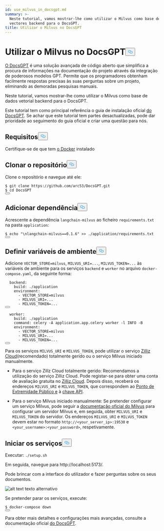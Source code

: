 ```yaml
---
id: use_milvus_in_docsgpt.md
summary: >-
  Neste tutorial, vamos mostrar-lhe como utilizar o Milvus como base de dados de
  vectores backend para o DocsGPT.
title: Utilizar o Milvus no DocsGPT
---
```

<h1 id="Use-Milvus-in-DocsGPT" class="common-anchor-header">Utilizar o Milvus no DocsGPT<button data-href="#Use-Milvus-in-DocsGPT" class="anchor-icon" translate="no">
      <svg translate="no"
        aria-hidden="true"
        focusable="false"
        height="20"
        version="1.1"
        viewBox="0 0 16 16"
        width="16"
      >
        <path
          fill="#0092E4"
          fill-rule="evenodd"
          d="M4 9h1v1H4c-1.5 0-3-1.69-3-3.5S2.55 3 4 3h4c1.45 0 3 1.69 3 3.5 0 1.41-.91 2.72-2 3.25V8.59c.58-.45 1-1.27 1-2.09C10 5.22 8.98 4 8 4H4c-.98 0-2 1.22-2 2.5S3 9 4 9zm9-3h-1v1h1c1 0 2 1.22 2 2.5S13.98 12 13 12H9c-.98 0-2-1.22-2-2.5 0-.83.42-1.64 1-2.09V6.25c-1.09.53-2 1.84-2 3.25C6 11.31 7.55 13 9 13h4c1.45 0 3-1.69 3-3.5S14.5 6 13 6z"
        ></path>
      </svg>
    </button></h1><p><a href="https://github.com/arc53/DocsGPT">O DocsGPT</a> é uma solução avançada de código aberto que simplifica a procura de informações na documentação do projeto através da integração de poderosos modelos GPT. Permite que os programadores obtenham facilmente respostas precisas às suas perguntas sobre um projeto, eliminando as demoradas pesquisas manuais.</p>
<p>Neste tutorial, vamos mostrar-lhe como utilizar o Milvus como base de dados vetorial backend para o DocsGPT.</p>
<div class="alert note">
<p>Este tutorial tem como principal referência o guia de instalação oficial <a href="https://github.com/arc53/DocsGPT?tab=readme-ov-file#quickstart">do DocsGPT</a>. Se achar que este tutorial tem partes desactualizadas, pode dar prioridade ao seguimento do guia oficial e criar uma questão para nós.</p>
</div>
<h2 id="Requirements" class="common-anchor-header">Requisitos<button data-href="#Requirements" class="anchor-icon" translate="no">
      <svg translate="no"
        aria-hidden="true"
        focusable="false"
        height="20"
        version="1.1"
        viewBox="0 0 16 16"
        width="16"
      >
        <path
          fill="#0092E4"
          fill-rule="evenodd"
          d="M4 9h1v1H4c-1.5 0-3-1.69-3-3.5S2.55 3 4 3h4c1.45 0 3 1.69 3 3.5 0 1.41-.91 2.72-2 3.25V8.59c.58-.45 1-1.27 1-2.09C10 5.22 8.98 4 8 4H4c-.98 0-2 1.22-2 2.5S3 9 4 9zm9-3h-1v1h1c1 0 2 1.22 2 2.5S13.98 12 13 12H9c-.98 0-2-1.22-2-2.5 0-.83.42-1.64 1-2.09V6.25c-1.09.53-2 1.84-2 3.25C6 11.31 7.55 13 9 13h4c1.45 0 3-1.69 3-3.5S14.5 6 13 6z"
        ></path>
      </svg>
    </button></h2><p>Certifique-se de que tem <a href="https://docs.docker.com/engine/install/">o Docker</a> instalado</p>
<h2 id="Clone-the-repository" class="common-anchor-header">Clonar o repositório<button data-href="#Clone-the-repository" class="anchor-icon" translate="no">
      <svg translate="no"
        aria-hidden="true"
        focusable="false"
        height="20"
        version="1.1"
        viewBox="0 0 16 16"
        width="16"
      >
        <path
          fill="#0092E4"
          fill-rule="evenodd"
          d="M4 9h1v1H4c-1.5 0-3-1.69-3-3.5S2.55 3 4 3h4c1.45 0 3 1.69 3 3.5 0 1.41-.91 2.72-2 3.25V8.59c.58-.45 1-1.27 1-2.09C10 5.22 8.98 4 8 4H4c-.98 0-2 1.22-2 2.5S3 9 4 9zm9-3h-1v1h1c1 0 2 1.22 2 2.5S13.98 12 13 12H9c-.98 0-2-1.22-2-2.5 0-.83.42-1.64 1-2.09V6.25c-1.09.53-2 1.84-2 3.25C6 11.31 7.55 13 9 13h4c1.45 0 3-1.69 3-3.5S14.5 6 13 6z"
        ></path>
      </svg>
    </button></h2><p>Clone o repositório e navegue até ele:</p>
<pre><code translate="no" class="language-shell">$ git <span class="hljs-built_in">clone</span> https://github.com/arc53/DocsGPT.git
$ <span class="hljs-built_in">cd</span> DocsGPT
<button class="copy-code-btn"></button></code></pre>
<h2 id="Add-dependency" class="common-anchor-header">Adicionar dependência<button data-href="#Add-dependency" class="anchor-icon" translate="no">
      <svg translate="no"
        aria-hidden="true"
        focusable="false"
        height="20"
        version="1.1"
        viewBox="0 0 16 16"
        width="16"
      >
        <path
          fill="#0092E4"
          fill-rule="evenodd"
          d="M4 9h1v1H4c-1.5 0-3-1.69-3-3.5S2.55 3 4 3h4c1.45 0 3 1.69 3 3.5 0 1.41-.91 2.72-2 3.25V8.59c.58-.45 1-1.27 1-2.09C10 5.22 8.98 4 8 4H4c-.98 0-2 1.22-2 2.5S3 9 4 9zm9-3h-1v1h1c1 0 2 1.22 2 2.5S13.98 12 13 12H9c-.98 0-2-1.22-2-2.5 0-.83.42-1.64 1-2.09V6.25c-1.09.53-2 1.84-2 3.25C6 11.31 7.55 13 9 13h4c1.45 0 3-1.69 3-3.5S14.5 6 13 6z"
        ></path>
      </svg>
    </button></h2><p>Acrescente a dependência <code translate="no">langchain-milvus</code> ao ficheiro <code translate="no">requirements.txt</code> na pasta <code translate="no">application</code>:</p>
<pre><code translate="no" class="language-shell">$ <span class="hljs-built_in">echo</span> <span class="hljs-string">&quot;\nlangchain-milvus==0.1.6&quot;</span> &gt;&gt; ./application/requirements.txt
<button class="copy-code-btn"></button></code></pre>
<h2 id="Set-environment-variables" class="common-anchor-header">Definir variáveis de ambiente<button data-href="#Set-environment-variables" class="anchor-icon" translate="no">
      <svg translate="no"
        aria-hidden="true"
        focusable="false"
        height="20"
        version="1.1"
        viewBox="0 0 16 16"
        width="16"
      >
        <path
          fill="#0092E4"
          fill-rule="evenodd"
          d="M4 9h1v1H4c-1.5 0-3-1.69-3-3.5S2.55 3 4 3h4c1.45 0 3 1.69 3 3.5 0 1.41-.91 2.72-2 3.25V8.59c.58-.45 1-1.27 1-2.09C10 5.22 8.98 4 8 4H4c-.98 0-2 1.22-2 2.5S3 9 4 9zm9-3h-1v1h1c1 0 2 1.22 2 2.5S13.98 12 13 12H9c-.98 0-2-1.22-2-2.5 0-.83.42-1.64 1-2.09V6.25c-1.09.53-2 1.84-2 3.25C6 11.31 7.55 13 9 13h4c1.45 0 3-1.69 3-3.5S14.5 6 13 6z"
        ></path>
      </svg>
    </button></h2><p>Adicione <code translate="no">VECTOR_STORE=milvus</code>, <code translate="no">MILVUS_URI=...</code>, <code translate="no">MILVUS_TOKEN=...</code> às variáveis de ambiente para os serviços <code translate="no">backend</code> e <code translate="no">worker</code> no arquivo <code translate="no">docker-compose.yaml</code>, da seguinte forma:</p>
<pre><code translate="no" class="language-yaml">  backend:
    build: ./application
    environment:
      - VECTOR_STORE=milvus
      - MILVUS_URI=...
      - MILVUS_TOKEN=...
<button class="copy-code-btn"></button></code></pre>
<pre><code translate="no" class="language-yaml">  worker:
    build: ./application
    <span class="hljs-built_in">command</span>: celery -A application.app.celery worker -l INFO -B
    environment:
      - VECTOR_STORE=milvus
      - MILVUS_URI=...
      - MILVUS_TOKEN=...
<button class="copy-code-btn"></button></code></pre>
<p>Para os serviços <code translate="no">MILVUS_URI</code> e <code translate="no">MILVUS_TOKEN</code>, pode utilizar o serviço <a href="https://zilliz.com/cloud">Zilliz Cloud</a>(recomendado) totalmente gerido ou o serviço Milvus iniciado manualmente.</p>
<ul>
<li><p>Para o serviço Zillz Cloud totalmente gerido: Recomendamos a utilização do serviço Zilliz Cloud. Pode registar-se para obter uma conta de avaliação gratuita no <a href="https://zilliz.com/cloud">Zilliz Cloud</a>. Depois disso, receberá os endereços <code translate="no">MILVUS_URI</code> e <code translate="no">MILVUS_TOKEN</code>, que correspondem ao <a href="https://docs.zilliz.com/docs/on-zilliz-cloud-console#cluster-details">Ponto de Extremidade Público e</a> à <a href="https://docs.zilliz.com/docs/on-zilliz-cloud-console#cluster-details">chave API</a>.</p></li>
<li><p>Para o serviço Milvus iniciado manualmente: Se pretender configurar um serviço Milvus, pode seguir a <a href="https://milvus.io/docs/install_standalone-docker-compose.md">documentação oficial do Milvus</a> para configurar um servidor Milvus e, em seguida, obter <code translate="no">MILVUS_URI</code> e <code translate="no">MILVUS_TOKEN</code> do servidor. Os endereços <code translate="no">MILVUS_URI</code> e <code translate="no">MILVUS_TOKEN</code> devem estar no formato <code translate="no">http://&lt;your_server_ip&gt;:19530</code> e <code translate="no">&lt;your_username&gt;:&lt;your_password&gt;</code>, respetivamente.</p></li>
</ul>
<h2 id="Start-the-services" class="common-anchor-header">Iniciar os serviços<button data-href="#Start-the-services" class="anchor-icon" translate="no">
      <svg translate="no"
        aria-hidden="true"
        focusable="false"
        height="20"
        version="1.1"
        viewBox="0 0 16 16"
        width="16"
      >
        <path
          fill="#0092E4"
          fill-rule="evenodd"
          d="M4 9h1v1H4c-1.5 0-3-1.69-3-3.5S2.55 3 4 3h4c1.45 0 3 1.69 3 3.5 0 1.41-.91 2.72-2 3.25V8.59c.58-.45 1-1.27 1-2.09C10 5.22 8.98 4 8 4H4c-.98 0-2 1.22-2 2.5S3 9 4 9zm9-3h-1v1h1c1 0 2 1.22 2 2.5S13.98 12 13 12H9c-.98 0-2-1.22-2-2.5 0-.83.42-1.64 1-2.09V6.25c-1.09.53-2 1.84-2 3.25C6 11.31 7.55 13 9 13h4c1.45 0 3-1.69 3-3.5S14.5 6 13 6z"
        ></path>
      </svg>
    </button></h2><p>Executar: <code translate="no">./setup.sh</code></p>
<p>Em seguida, navegue para http://localhost:5173/.</p>
<p>Pode brincar com a interface do utilizador e fazer perguntas sobre os seus documentos.</p>
<p>
  
   <span class="img-wrapper"> <img translate="no" src="/docs/v2.4.x/assets/doscgpt_ui.png" alt="alt text" class="doc-image" id="alt-text" />
   </span> <span class="img-wrapper"> <span>texto alternativo</span> </span></p>
<p>Se pretender parar os serviços, execute:</p>
<pre><code translate="no" class="language-shell">$ docker-compose down
<button class="copy-code-btn"></button></code></pre>
<p>Para obter mais detalhes e configurações mais avançadas, consulte a documentação oficial <a href="https://github.com/arc53/DocsGPT">do DocsGPT</a>.</p>
